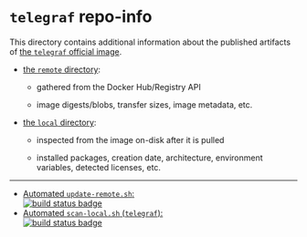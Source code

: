 # `telegraf` repo-info

This directory contains additional information about the published artifacts of [the `telegraf` official image](https://hub.docker.com/_/telegraf/).

-	[the `remote` directory](remote/):

	-	gathered from the Docker Hub/Registry API

	-	image digests/blobs, transfer sizes, image metadata, etc.

-	[the `local` directory](local/):

	-	inspected from the image on-disk after it is pulled

	-	installed packages, creation date, architecture, environment variables, detected licenses, etc.

---

-	[Automated `update-remote.sh`:  
	![build status badge](https://doi-janky.infosiftr.net/job/repo-info/job/remote/badge/icon)](https://doi-janky.infosiftr.net/job/repo-info/job/remote/)
-	[Automated `scan-local.sh` (`telegraf`):  
	![build status badge](https://doi-janky.infosiftr.net/job/repo-info/job/local/job/telegraf/badge/icon)](https://doi-janky.infosiftr.net/job/repo-info/job/local/job/telegraf)

